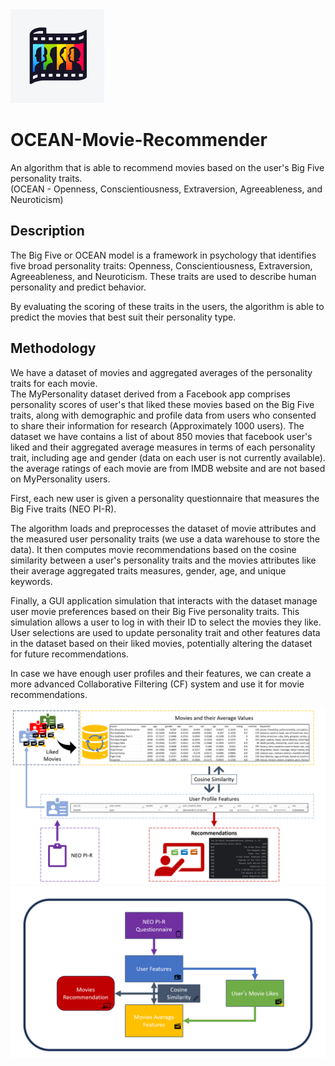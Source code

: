 <img src="Diagrams/icon.webp" width="150" alt="alt text">

# OCEAN-Movie-Recommender
An algorithm that is able to recommend movies based on the user's Big Five personality traits.  
(OCEAN - Openness, Conscientiousness, Extraversion, Agreeableness, and Neuroticism)   
   
## Description
The Big Five or OCEAN model is a framework in psychology that identifies five broad personality traits: Openness, Conscientiousness, Extraversion, Agreeableness, and Neuroticism. These traits are used to describe human personality and predict behavior.
   
By evaluating the scoring of these traits in the users, the algorithm is able to predict the movies that best suit their personality type.
   
## Methodology
We have a dataset of movies and aggregated averages of the personality traits for each movie.    
The MyPersonality dataset derived from a Facebook app comprises personality scores of user's that liked these movies based on the Big Five traits, along with demographic and profile data from users who consented to share their information for research (Approximately 1000 users). The dataset we have contains a list of about 850 movies that facebook user's liked and their aggregated average measures in terms of each personality trait, including age and gender (data on each user is not currently available). the average ratings of each movie are from IMDB website and are not based on MyPersonality users.
    
First, each new user is given a personality questionnaire that measures the Big Five traits (NEO PI-R).     
     
The algorithm loads and preprocesses the dataset of movie attributes and the measured user personality traits (we use a data warehouse to store the data). It then computes movie recommendations based on the cosine similarity between a user's personality traits and the movies attributes like their average aggregated traits measures, gender, age, and unique keywords.
   
Finally, a GUI application simulation that interacts with the dataset manage user movie preferences based on their Big Five personality traits. This simulation allows a user to log in with their ID to select the movies they like. User selections are used to update personality trait and other features data in the dataset based on their liked movies, potentially altering the dataset for future recommendations.

In case we have enough user profiles and their features, we can create a more advanced Collaborative Filtering (CF) system and use it for movie recommendations.

<img src="Diagrams/diagram1.png" width="600" alt="alt text">
<img src="Diagrams/diagram2.png" width="600" alt="alt text">




